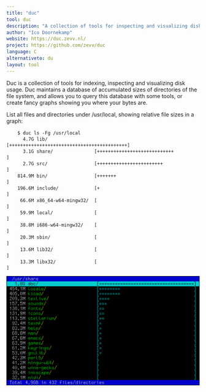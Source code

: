 ```yaml
---
title: "duc"
tool: duc
description: "A collection of tools for inspecting and visualizing disk usage"
author: "Ico Doornekamp"
website: https://duc.zevv.nl/
project: https://github.com/zevv/duc
language: C
alternativeto: du
layout: tool
---
```


Duc is a collection of tools for indexing, inspecting and visualizing disk
usage. Duc maintains a database of accumulated sizes of directories of the
file system, and allows you to query this database with some tools, or
create fancy graphs showing you where your bytes are.

List all files and directories under /usr/local, showing relative file sizes in a graph:

```
    $ duc ls -Fg /usr/local
      4.7G lib/                 [+++++++++++++++++++++++++++++++++++++++++++]
      3.1G share/               [++++++++++++++++++++++++++++               ]
      2.7G src/                 [++++++++++++++++++++++++                   ]
    814.9M bin/                 [+++++++                                    ]
    196.6M include/             [+                                          ]
     66.6M x86_64-w64-mingw32/  [                                           ]
     59.9M local/               [                                           ]
     38.8M i686-w64-mingw32/    [                                           ]
     20.3M sbin/                [                                           ]
     13.6M lib32/               [                                           ]
     13.3M libx32/              [                                           ]
```

![Screenshot](screenshot.png)
